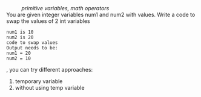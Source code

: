 <div class="hint" title="Practice topics">
  <i style="padding-left: 40px;">primitive variables, math operators</i>
</div>
 You are given integer variables num1 and num2 with values.
    Write a code to swap the values of 2 int variables

    num1 is 10
    num2 is 20
    code to swap values
    Output needs to be:
    num1 = 20
    num2 = 10

, you can try different approaches:
1. temporary variable
2. without using temp variable

<div class="hint">
  <i style="padding-left: 40px;"></i>
</div>
